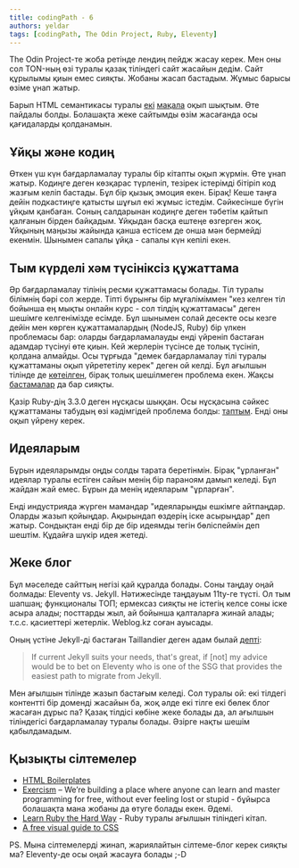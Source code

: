 ```yaml
---
title: codingPath - 6
authors: yeldar
tags: [codingPath, The Odin Project, Ruby, Eleventy]
---
```


The Odin Project-те жоба ретінде лендиң пейдж жасау керек. Мен оны сол TON-ның өзі туралы қазақ тіліндегі сайт жасайын дедім. Сайт құрылымы қиын емес сияқты. Жобаны жасап бастадым. Жұмыс барысы өзіме ұнап жатыр.

Барып HTML семантикасы туралы [екі](https://web.dev/learn/html/semantic-html) [мақала](https://web.dev/learn/html/headings-and-sections) оқып шықтым. Өте пайдалы болды. Болашақта жеке сайтымды өзім жасағанда осы қағидаларды қолданамын.

<!--truncate-->

## Ұйқы және кодиң

Өткен үш күн бағдарламалау туралы бір кітапты оқып жүрмін. Өте ұнап жатыр. Кодиңге деген көзқарас түрленіп, тезірек істерімді бітіріп код жазғым келіп бастады. Бұл бір қызық эмоция екен. Бірақ! Кеше таңға дейін подкастиңге қатысты шұғыл екі жұмыс істедім. Сәйкесінше бүгін ұйқым қанбаған. Соның салдарынан кодиңге деген тәбетім қайтып қалғанын бірден байқадым. Ұйқыдан басқа ештеңе өзгерген жоқ. Ұйқының маңызы жайында қанша естісем де онша мән бермейді екенмін. Шынымен сапалы ұйқа - сапалы күн кепілі екен.

## Тым күрделі хәм түсініксіз құжаттама

Әр бағдарламалау тілінің ресми құжаттамасы болады. Тіл туралы білімнің бәрі сол жерде. Тіпті бұрынғы бір мұғаліміммен "кез келген тіл бойынша ең мықты онлайн курс - сол тілдің құжаттамасы" деген шешімге келгенімізде есімде. Бұл шынымен солай десекте осы кезге дейін мен көрген құжаттамалардың (NodeJS, Ruby) бір үлкен проблемасы бар: оларды бағдарламалауды енді үйреніп бастаған адамдар түсінуі өте қиын. Кей жерлерін түсінсе де толық түсініп, қолдана алмайды. Осы тұрғыда "демек бағдарламалау тілі туралы құжаттаманы оқып үйрететілу керек" деген ой келді. Бұл ағылшын тілінде де [көте](https://zverok.space/talks/#the-struggle-for-better-documentation-for-ruby-itself)[ілген](https://stackoverflow.com/questions/50688926/whats-the-most-official-documentation-of-or-way-to-learn-rubys-syntax), бірақ толық шешілмеген проблема екен. Жақсы [бастамалар](https://rubyreferences.github.io/) да бар сияқты.

Қазір Ruby-дің 3.3.0 деген нұсқасы шыққан. Осы нұсқасына сәйкес құжаттаманы табудың өзі кәдімгідей проблема болды: [таптым](https://docs.ruby-lang.org/en/3.3/index.html). Енді оны оқып үйрену керек.

## Идеяларым

Бұрын идеяларымды оңды солды тарата беретінмін. Бірақ "ұрланған" идеялар туралы естіген сайын менің бір параноям дамып келеді. Бұл жайдан жай емес. Бұрын да менің идеяларым "ұрларған".
<!-- Баяғыда мен Қазақ радиосында 3 ай істегенмін. Сондағы мақсатым: тікелей эфирде IT-тақырыбындағы бағдарлама жасау болған. Кейін тура мен ойластырылған нәрсе сол жерде шыққанын көрдім/естідім. Өкінішке орай ол ұзақ өмір сүрмеді. Осындай нәрселер бірнеше рет болған.  -->

<!-- Алдыңғы аптада бір бағдарламашы жігітпен таныстым. Transcribe.kz туралы айтып бердім. Бірге жасайық дедім. Енді телефонын алмайды. Хабар жоқ. Ех деп қойдым. Бопты. -->

<!-- коменттерді әдейі қалдырдым ;-) -->

Енді индустрияда жүрген мамандар "идеяларыңды ешкімге айтпаңдар. Оларды жазып қойыңдар. Ақырындап өздерің іске асырыңдар" деп жатыр. Сондықтан енді бір де бір идеямды тегін бөліспеймін деп шештім. Құдайға шүкір идея жетеді.

## Жеке блог

Бұл мәселеде сайттың негізі қай құралда болады. Соны таңдау оңай болмады: Eleventy vs. Jekyll. Нәтижесінде таңдауым 11ty-ге түсті. Ол тым шапшаң; функционалы ТОП; ермексаз сияқты не істегің келсе соны іске асыра алады; посттарды жыл, ай бойынша қалталарға жинай алады; т.с.с. қасиеттері жетерлік. Weblog.kz соған ауысады.

Оның үстіне Jekyll-ді бастаған Taillandier деген адам былай [депті](https://www.theregister.com/2021/09/14/future_of_jekyll_project_engine/):

>If current Jekyll suits your needs, that's great, if [not] my advice would be to bet on Eleventy who is one of the SSG that provides the easiest path to migrate from Jekyll.

Мен ағылшын тілінде жазып бастағым келеді. Сол туралы ой: екі тілдегі контентті бір доменді жасайын ба, жоқ әлде екі тілге екі бөлек блог жасаған дұрыс па? Қазақ тілдісі көбіне жеке болады да, ал ағылшын тіліндегісі бағдарламалау туралы болады. Әзірге нақты шешім қабылдамадым.

## Қызықты сілтемелер

- [HTML Boilerplates](https://htmlboilerplates.com/)
- [Exercism](https://exercism.org/) – We’re building a place where anyone can learn and master programming for free, without ever feeling lost or stupid - бұйырса болашақта мана жобаны да өтуге болады екен. Әдемі.
- [Learn Ruby the Hard Way](https://learnrubythehardway.org/book/) - Ruby туралы ағылшын тіліндегі кітап.
- [A free visual guide to CSS](https://cssreference.io/)

PS. Мына сілтемелерді жинап, жариялайтын сілтеме-блог керек сияқты ма? Eleventy-де осы оңай жасауға болады ;-D